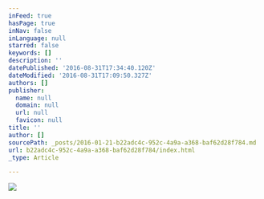 ```yaml
---
inFeed: true
hasPage: true
inNav: false
inLanguage: null
starred: false
keywords: []
description: ''
datePublished: '2016-08-31T17:34:40.120Z'
dateModified: '2016-08-31T17:09:50.327Z'
authors: []
publisher:
  name: null
  domain: null
  url: null
  favicon: null
title: ''
author: []
sourcePath: _posts/2016-01-21-b22adc4c-952c-4a9a-a368-baf62d28f784.md
url: b22adc4c-952c-4a9a-a368-baf62d28f784/index.html
_type: Article

---
```

![](https://the-grid-user-content.s3-us-west-2.amazonaws.com/1242caa2-ab34-4f14-88d5-fb70b1e6a997.jpg)